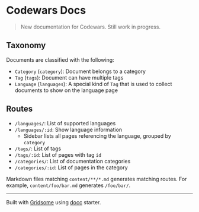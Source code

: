 # Codewars Docs

> New documentation for Codewars. Still work in progress.

## Taxonomy

Documents are classified with the following:

- `Category` (`category`): Document belongs to a category
- `Tag` (`tags`): Document can have multiple tags
- `Language` (`languages`): A special kind of `Tag` that is used to collect documents to show on the language page

## Routes

- `/languages/`: List of supported languages
- `/languages/:id`: Show language information
  - Sidebar lists all pages referencing the language, grouped by `category`
- `/tags/`: List of tags
- `/tags/:id`: List of pages with tag `id`
- `/categories/`: List of documentation categories
- `/categories/:id`: List of pages in the category

Markdown files matching `content/**/*.md` generates matching routes. For example, `content/foo/bar.md` generates `/foo/bar/`.

---

Built with [Gridsome](https://gridsome.org/) using [docc](https://github.com/mrcrmn/docc) starter.
